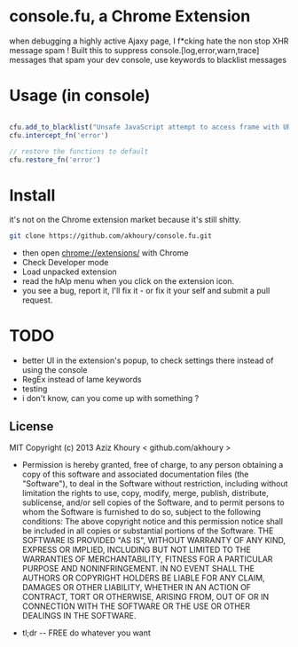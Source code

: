 console.fu, a Chrome Extension
==============================

when debugging a highly active Ajaxy page, I f*cking hate the non stop XHR message spam !
Built this to suppress console.[log,error,warn,trace] messages that spam your dev console,
use keywords to blacklist messages

Usage (in console)
==================

```javascript

cfu.add_to_blacklist("Unsafe JavaScript attempt to access frame with URL")
cfu.intercept_fn('error')

// restore the functions to default
cfu.restore_fn('error')

```

Install
=======
it's not on the Chrome extension market because it's still shitty.

```sh
git clone https://github.com/akhoury/console.fu.git
```
* then open [chrome://extensions/](chrome://extensions/) with Chrome
* Check Developer mode
* Load unpacked extension
* read the hAlp menu when you click on the extension icon.
* you see a bug, report it, I'll fix it - or fix it your self and submit a pull request.


TODO
====
* better UI in the extension's popup, to check settings there instead of using the console
* RegEx instead of lame keywords
* testing
* i don't know, can you come up with something ?

License
-

MIT
Copyright (c) 2013 Aziz Khoury < github.com/akhoury >
* Permission is hereby granted, free of charge, to any person obtaining a copy of this software and associated documentation files (the "Software"), to deal in the Software without restriction, including without limitation the rights to use, copy, modify, merge, publish, distribute, sublicense, and/or sell copies of the Software, and to permit persons to whom the Software is furnished to do so, subject to the following conditions:
The above copyright notice and this permission notice shall be included in all copies or substantial portions of the Software.
THE SOFTWARE IS PROVIDED "AS IS", WITHOUT WARRANTY OF ANY KIND, EXPRESS OR IMPLIED, INCLUDING BUT NOT LIMITED TO THE WARRANTIES OF MERCHANTABILITY, FITNESS FOR A PARTICULAR PURPOSE AND NONINFRINGEMENT. IN NO EVENT SHALL THE AUTHORS OR COPYRIGHT HOLDERS BE LIABLE FOR ANY CLAIM, DAMAGES OR OTHER LIABILITY, WHETHER IN AN ACTION OF CONTRACT, TORT OR OTHERWISE, ARISING FROM, OUT OF OR IN CONNECTION WITH THE SOFTWARE OR THE USE OR OTHER DEALINGS IN THE SOFTWARE.

* tl;dr -- FREE do whatever you want

  [Aziz khoury]: bentael@gmail.com


